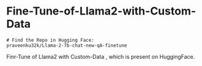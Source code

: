 # Fine-Tune-of-Llama2-with-Custom-Data
```
# Find the Repo in Hugging Face:
praveenku32k/Llama-2-7b-chat-new-qA-finetune
```
Finr-Tune of Llama2 with Custom-Data , which is present on HuggingFace.

